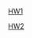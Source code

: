 
[HW1](https://zinoopark.github.io/[HCI]hw1.hwp)


[HW2](https://zinoopark.github.io/[HCI]hw2_2016320271_박진우.hwp)
